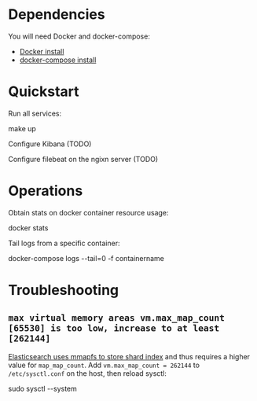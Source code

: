 # Dependencies

You will need Docker and docker-compose:

- [Docker install](https://docs.docker.com/engine/installation/)
- [docker-compose install](https://docs.docker.com/compose/install/)

# Quickstart

Run all services:

  make up

Configure Kibana (TODO)

Configure filebeat on the ngixn server (TODO)

# Operations

Obtain stats on docker container resource usage:

  docker stats

Tail logs from a specific container:
  
  docker-compose logs --tail=0 -f containername

# Troubleshooting

## `max virtual memory areas vm.max_map_count [65530] is too low, increase to at least [262144]`

[Elasticsearch uses mmapfs to store shard index](https://www.elastic.co/guide/en/elasticsearch/reference/current/vm-max-map-count.html) and thus requires a higher value for `map_map_count`. Add `vm.max_map_count = 262144` to `/etc/sysctl.conf` on the host, then reload sysctl:

  sudo sysctl --system

